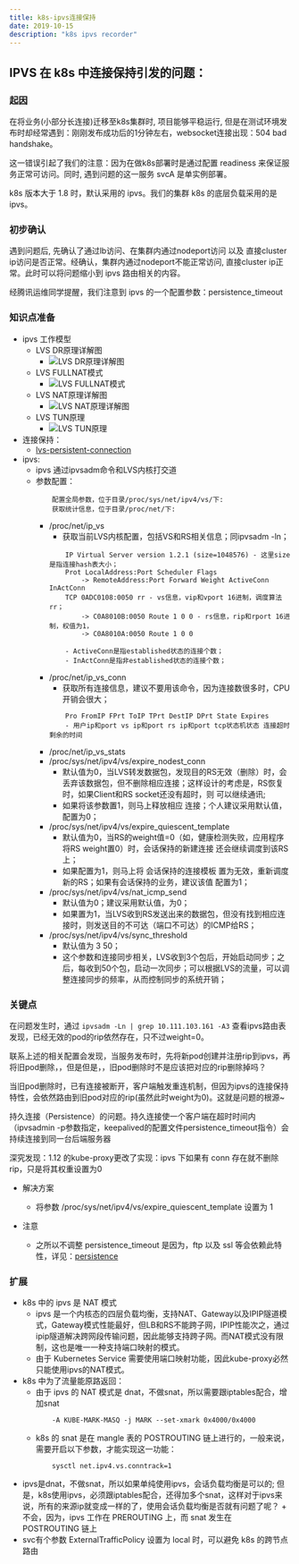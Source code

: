 ```yaml
---
title: k8s-ipvs连接保持
date: 2019-10-15 
description: "k8s ipvs recorder"
---
```


## IPVS 在 k8s 中连接保持引发的问题：

### 起因
在将业务(小部分长连接)迁移至k8s集群时, 项目能够平稳运行, 但是在测试环境发布时却经常遇到：刚刚发布成功后的1分钟左右，websocket连接出现：504 bad handshake。

这一错误引起了我们的注意：因为在做k8s部署时是通过配置 readiness 来保证服务正常可访问。同时, 遇到问题的这一服务 svcA 是单实例部署。

k8s 版本大于 1.8 时，默认采用的 ipvs。我们的集群 k8s 的底层负载采用的是 ipvs。

### 初步确认
遇到问题后, 先确认了通过lb访问、在集群内通过nodeport访问 以及 直接cluster ip访问是否正常。经确认，集群内通过nodeport不能正常访问, 直接cluster ip正常。此时可以将问题缩小到 ipvs 路由相关的内容。

经腾讯运维同学提醒，我们注意到 ipvs 的一个配置参数：persistence_timeout

### 知识点准备
- ipvs 工作模型
    + LVS DR原理详解图
        - ![LVS DR原理详解图](../rsc/ipvs/LVS_DR.png)
    + LVS FULLNAT模式
        - ![LVS FULLNAT模式](../rsc/ipvs/LVS_FULLNAT.png)
    + LVS NAT原理详解图
        - ![LVS NAT原理详解图](../rsc/ipvs/LVS_NAT.png)
    + LVS TUN原理
        - ![LVS TUN原理](../rsc/ipvs/LVS_TUN.png)
- 连接保持：
    + [lvs-persistent-connection](https://www.yangcs.net/posts/lvs-persistent-connection/)
- ipvs:
    + ipvs 通过ipvsadm命令和LVS内核打交道
    + 参数配置：
        ```
            配置全局参数，位于目录/proc/sys/net/ipv4/vs/下:
            获取统计信息，位于目录/proc/net/下:
        ```
        - /proc/net/ip_vs
            + 获取当前LVS内核配置，包括VS和RS相关信息；同ipvsadm -ln；
            ```
                IP Virtual Server version 1.2.1 (size=1048576) - 这里size是指连接hash表大小；
                Prot LocalAddress:Port Scheduler Flags
                    -> RemoteAddress:Port Forward Weight ActiveConn InActConn
                TCP 0ADC0108:0050 rr - vs信息，vip和vport 16进制，调度算法rr；
                    -> C0A8010B:0050 Route 1 0 0 - rs信息，rip和rport 16进制，权值为1，
                    -> C0A8010A:0050 Route 1 0 0 

                - ActiveConn是指established状态的连接个数；
                - InActConn是指非established状态的连接个数；
            ```
        - /proc/net/ip_vs_conn
            + 获取所有连接信息，建议不要用该命令，因为连接数很多时，CPU开销会很大；
            ```
                Pro FromIP FPrt ToIP TPrt DestIP DPrt State Expires
                - 用户ip和port vs ip和port rs ip和port tcp状态机状态 连接超时剩余的时间
            ```
        - /proc/net/ip_vs_stats
        - /proc/sys/net/ipv4/vs/expire_nodest_conn
            + 默认值为0，当LVS转发数据包，发现目的RS无效（删除）时，会丢弃该数据包，但不删除相应连接；这样设计的考虑是，RS恢复时，如果Client和RS socket还没有超时，则 可以继续通讯; 
            + 如果将该参数置1，则马上释放相应 连接；个人建议采用默认值，配置为0；
        - /proc/sys/net/ipv4/vs/expire_quiescent_template
            + 默认值为0，当RS的weight值=0（如，健康检测失败，应用程序将RS weight置0）时，会话保持的新建连接 还会继续调度到该RS上；
            + 如果配置为1，则马上将 会话保持的连接模板 置为无效，重新调度新的RS；如果有会话保持的业务，建议该值 配置为1；
        - /proc/sys/net/ipv4/vs/nat_icmp_send
            + 默认值为0；建议采用默认值，为0；
            + 如果置为1，当LVS收到RS发送出来的数据包，但没有找到相应连接时，则发送目的不可达（端口不可达）的ICMP给RS；
        - /proc/sys/net/ipv4/vs/sync_threshold
            + 默认值为 3 50；
            + 这个参数和连接同步相关，LVS收到3个包后，开始启动同步；之后，每收到50个包，启动一次同步；可以根据LVS的流量，可以调整连接同步的频率，从而控制同步的系统开销；

### 关键点
在问题发生时，通过 ``` ipvsadm -Ln | grep 10.111.103.161 -A3 ``` 查看ipvs路由表发现，已经无效的pod的rip依然存在，只不过weight=0。

联系上述的相关配置会发现，当服务发布时，先将新pod创建并注册rip到ipvs，再将旧pod删除，，但是但是，，旧pod删除时不是应该把对应的rip删除掉吗？

当旧pod删除时，已有连接被断开，客户端触发重连机制，但因为ipvs的连接保持特性，会依然路由到旧pod对应的rip(虽然此时weight为0)。这就是问题的根源~

持久连接（Persistence）的问题。持久连接使一个客户端在超时时间内（ipvsadmin -p参数指定，keepalived的配置文件persistence_timeout指令）会持续连接到同一台后端服务器

深究发现：1.12 的kube-proxy更改了实现：ipvs 下如果有 conn 存在就不删除 rip，只是将其权重设置为0

- 解决方案
    + 将参数 /proc/sys/net/ipv4/vs/expire_quiescent_template 设置为 1

- 注意
    + 之所以不调整 persistence_timeout 是因为，ftp 以及 ssl 等会依赖此特性，详见：[persistence](http://www.linuxvirtualserver.org/docs/persistence.html)

### 扩展
- k8s 中的 ipvs 是 NAT 模式
    + ipvs 是一个内核态的四层负载均衡，支持NAT、Gateway以及IPIP隧道模式，Gateway模式性能最好，但LB和RS不能跨子网，IPIP性能次之，通过ipip隧道解决跨网段传输问题，因此能够支持跨子网。而NAT模式没有限制，这也是唯一一种支持端口映射的模式。
    + 由于 Kubernetes Service 需要使用端口映射功能，因此kube-proxy必然只能使用ipvs的NAT模式。
- k8s 中为了流量能原路返回：
    + 由于 ipvs 的 NAT 模式是 dnat，不做snat，所以需要跟iptables配合，增加snat
        ```
            -A KUBE-MARK-MASQ -j MARK --set-xmark 0x4000/0x4000
        ```
    + k8s 的 snat 是在 mangle 表的 POSTROUTING 链上进行的，一般来说，需要开启以下参数，才能实现这一功能：
        ```
            sysctl net.ipv4.vs.conntrack=1
        ```
- ipvs是dnat，不做snat，所以如果单纯使用ipvs，会话负载均衡是可以的; 但是，k8s使用ipvs，必须跟iptables配合，还得加多个snat，这样对于ipvs来说，所有的来源ip就变成一样的了，使用会话负载均衡是否就有问题了呢？
        + 不会，因为，ipvs 工作在 PREROUTING 上，而 snat 发生在 POSTROUTING 链上
- svc有个参数 ExternalTrafficPolicy 设置为 local 时，可以避免 k8s 的跨节点路由